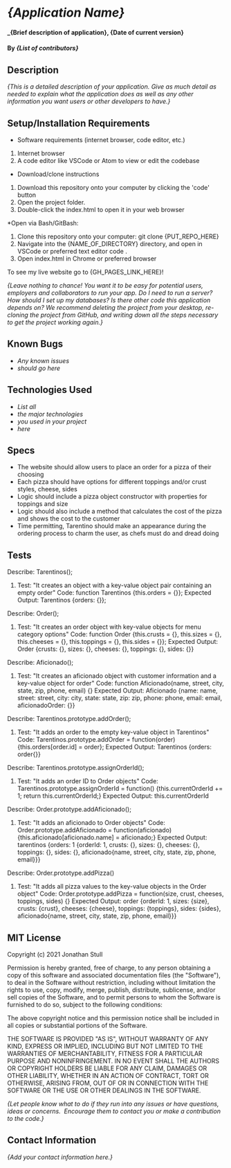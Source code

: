 # _{Application Name}_

#### _{Brief description of application}, {Date of current version}

#### By _**{List of contributors}**_

## Description

_{This is a detailed description of your application. Give as much detail as needed to explain what the application does as well as any other information you want users or other developers to have.}_

## Setup/Installation Requirements

* Software requirements (internet browser, code editor, etc.)
1. Internet browser
2. A code editor like VSCode or Atom to view or edit the codebase

* Download/clone instructions
1. Download this repository onto your computer by clicking the 'code' button
2. Open the project folder.
3. Double-click the index.html to open it in your web browser

*Open via Bash/GitBash:
1. Clone this repository onto your computer: git clone {PUT_REPO_HERE}
2. Navigate into the {NAME_OF_DIRECTORY}  directory, and open in VSCode or preferred text editor code .
3. Open index.html in Chrome or preferred browser

To see my live website go to {GH_PAGES_LINK_HERE}!

_{Leave nothing to chance! You want it to be easy for potential users, employers and collaborators to run your app. Do I need to run a server? How should I set up my databases? Is there other code this application depends on? We recommend deleting the project from your desktop, re-cloning the project from GitHub, and writing down all the steps necessary to get the project working again.}_

## Known Bugs

* _Any known issues_
* _should go here_

## Technologies Used

* _List all_
* _the major technologies_
* _you used in your project_
* _here_

## Specs

* The website should allow users to place an order for a pizza of their choosing
* Each pizza should have options for different toppings and/or crust styles, cheese, sides
* Logic should include a pizza object constructor with properties for toppings and size
* Logic should also include a method that calculates the cost of the pizza and shows the cost to the customer
* Time permitting, Tarentino should make an appearance during the ordering process to charm the user, as chefs must do and dread doing

## Tests

Describe: Tarentinos();
  1. Test: "It creates an object with a key-value object pair containing an empty order"
  Code: function Tarentinos {this.orders = {}};
  Expected Output: Tarentinos {orders: {}};

Describe: Order();
  1. Test: "It creates an order object with key-value objects for menu category options"
  Code: function Order {this.crusts = {}, this.sizes = {}, this.cheeses = {}, this.toppings = {}, this.sides = {}};
  Expected Output: Order {crusts: {}, sizes: {}, cheeses: {}, toppings: {}, sides: {}}

Describe: Aficionado();
  1. Test: "It creates an aficionado object with customer information and a key-value object for order"
  Code: function Aficionado(name, street, city, state, zip, phone, email) {}
  Expected Output: Aficionado {name: name, street: street, city: city, state: state, zip: zip, phone: phone, email: email, aficionadoOrder: {}}

Describe: Tarentinos.prototype.addOrder();
  1. Test: "It adds an order to the empty key-value object in Tarentinos"
  Code: Tarentinos.prototype.addOrder = function(order) {this.orders[order.id] = order};
  Expected Output: Tarentinos {orders: order{}}

Describe: Tarentinos.prototype.assignOrderId();
  1. Test: "It adds an order ID to Order objects"
  Code: Tarentinos.prototype.assignOrderId = function() {this.currentOrderId += 1; return this.currentOrderId;}
  Expected Output: this.currentOrderId

Describe: Order.prototype.addAficionado();
  1. Test: "It adds an aficionado to Order objects"
  Code: Order.prototype.addAficionado = function(aficionado) {this.aficionado[aficionado.name] = aficionado;}
  Expected Output: tarentinos {orders: 1 {orderId: 1, crusts: {}, sizes: {}, cheeses: {}, toppings: {}, sides: {}, aficionado{name, street, city, state, zip, phone, email}}}

Describe: Order.prototype.addPizza()
  1. Test: "It adds all pizza values to the key-value objects in the Order object"
  Code: Order.prototype.addPizza = function(size, crust, cheeses, toppings, sides) {}
  Expected Output: order {orderId: 1, sizes: {size}, crusts: {crust}, cheeses: {cheese}, toppings: {toppings}, sides: {sides}, aficionado{name, street, city, state, zip, phone, email}}}

## MIT License

Copyright (c) 2021 Jonathan Stull

Permission is hereby granted, free of charge, to any person obtaining a copy of this software and associated documentation files (the "Software"), to deal in the Software without restriction, including without limitation the rights to use, copy, modify, merge, publish, distribute, sublicense, and/or sell copies of the Software, and to permit persons to whom the Software is furnished to do so, subject to the following conditions:

The above copyright notice and this permission notice shall be included in all copies or substantial portions of the Software.

THE SOFTWARE IS PROVIDED "AS IS", WITHOUT WARRANTY OF ANY KIND, EXPRESS OR IMPLIED, INCLUDING BUT NOT LIMITED TO THE WARRANTIES OF MERCHANTABILITY, FITNESS FOR A PARTICULAR PURPOSE AND NONINFRINGEMENT. IN NO EVENT SHALL THE AUTHORS OR COPYRIGHT HOLDERS BE LIABLE FOR ANY CLAIM, DAMAGES OR OTHER LIABILITY, WHETHER IN AN ACTION OF CONTRACT, TORT OR OTHERWISE, ARISING FROM,
OUT OF OR IN CONNECTION WITH THE SOFTWARE OR THE USE OR OTHER DEALINGS IN THE SOFTWARE.

_{Let people know what to do if they run into any issues or have questions, ideas or concerns.  Encourage them to contact you or make a contribution to the code.}_

## Contact Information

_{Add your contact information here.}_